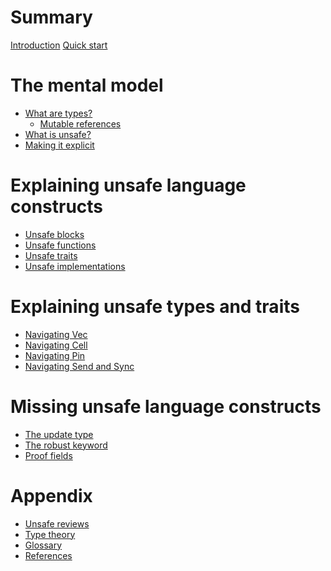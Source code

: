 # Summary

[Introduction](introduction.md)
[Quick start](quick-start.md)

# The mental model

- [What are types?](what-are-types.md)
  - [Mutable references](mutable-references.md)
- [What is unsafe?](what-is-unsafe.md)
- [Making it explicit](making-it-explicit.md)

# Explaining unsafe language constructs

- [Unsafe blocks](unsafe-blocks.md)
- [Unsafe functions](unsafe-functions.md)
- [Unsafe traits](unsafe-traits.md)
- [Unsafe implementations](unsafe-implementations.md)

# Explaining unsafe types and traits

- [Navigating Vec]()
- [Navigating Cell]()
- [Navigating Pin](navigating-pin.md)
- [Navigating Send and Sync]()

# Missing unsafe language constructs

- [The update type](update-type.md)
- [The robust keyword](robust-keyword.md)
- [Proof fields](proof-fields.md)

# Appendix

- [Unsafe reviews](unsafe-reviews.md)
- [Type theory](type-theory.md)
- [Glossary](glossary.md)
- [References](references.md)
